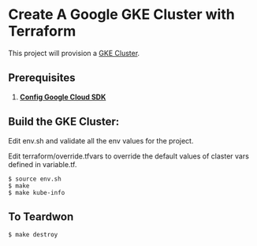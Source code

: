 # Create A Google GKE Cluster with Terraform

This project will provision a [GKE Cluster](https://cloud.google.com/container-engine/). 
## Prerequisites

1. **[Config Google Cloud SDK](https://github.com/xuwang/gcp-config.git)**

## Build the GKE Cluster:

Edit env.sh and validate all the env values for the project.

Edit terraform/override.tfvars to override the default values of claster vars defined in variable.tf.

```
$ source env.sh
$ make
$ make kube-info
```

## To Teardwon

```
$ make destroy
```
